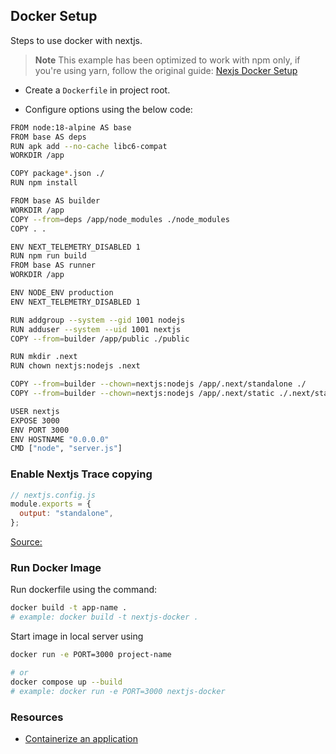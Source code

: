 ## Docker Setup

Steps to use docker with nextjs.

> **Note**
> This example has been optimized to work with npm only, if you're using yarn, follow the original guide: [Nexjs Docker Setup](https://github.com/vercel/next.js/blob/canary/examples/with-docker/Dockerfile)

- Create a `Dockerfile` in project root.

- Configure options using the below code:




```sh
FROM node:18-alpine AS base
FROM base AS deps
RUN apk add --no-cache libc6-compat
WORKDIR /app

COPY package*.json ./
RUN npm install

FROM base AS builder
WORKDIR /app
COPY --from=deps /app/node_modules ./node_modules
COPY . .

ENV NEXT_TELEMETRY_DISABLED 1
RUN npm run build
FROM base AS runner
WORKDIR /app

ENV NODE_ENV production
ENV NEXT_TELEMETRY_DISABLED 1

RUN addgroup --system --gid 1001 nodejs
RUN adduser --system --uid 1001 nextjs
COPY --from=builder /app/public ./public

RUN mkdir .next
RUN chown nextjs:nodejs .next

COPY --from=builder --chown=nextjs:nodejs /app/.next/standalone ./
COPY --from=builder --chown=nextjs:nodejs /app/.next/static ./.next/static

USER nextjs
EXPOSE 3000
ENV PORT 3000
ENV HOSTNAME "0.0.0.0"
CMD ["node", "server.js"]
```

### Enable Nextjs Trace copying

```js
// nextjs.config.js
module.exports = {
  output: "standalone",
};
```

[Source:](https://nextjs.org/docs/app/api-reference/next-config-js/output#automatically-copying-traced-files)

### Run Docker Image

Run dockerfile using the command:

```sh
docker build -t app-name .
# example: docker build -t nextjs-docker .
```

Start image in local server using

```sh
docker run -e PORT=3000 project-name

# or
docker compose up --build
# example: docker run -e PORT=3000 nextjs-docker
```

### Resources

- [Containerize an application](https://docs.docker.com/get-started/02_our_app/)
